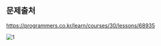 ## 문제출처
https://programmers.co.kr/learn/courses/30/lessons/68935

![1](https://user-images.githubusercontent.com/83795383/130309827-ba902461-30d3-471c-b9e9-f6e611004477.jpg)

